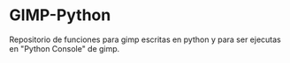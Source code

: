 # GIMP-Python
Repositorio de funciones para gimp escritas en python y para ser ejecutas en "Python Console" de gimp.
